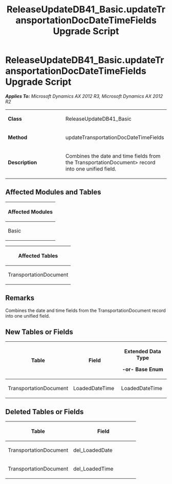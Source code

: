 ﻿---
title: ReleaseUpdateDB41_Basic.updateTransportationDocDateTimeFields Upgrade Script
TOCTitle: ReleaseUpdateDB41_Basic.updateTransportationDocDateTimeFields Upgrade Script
ms:assetid: 4e27f4a2-2cad-91af-4dc5-c305af28c104
ms:mtpsurl: https://msdn.microsoft.com/en-us/library/JJ685459(v=AX.60)
ms:contentKeyID: 49708163
ms.date: 05/18/2015
mtps_version: v=AX.60
---

# ReleaseUpdateDB41\_Basic.updateTransportationDocDateTimeFields Upgrade Script 


_**Applies To:** Microsoft Dynamics AX 2012 R3, Microsoft Dynamics AX 2012 R2_

<table>
<colgroup>
<col style="width: 50%" />
<col style="width: 50%" />
</colgroup>
<tbody>
<tr class="odd">
<td><p><strong>Class</strong></p></td>
<td><p>ReleaseUpdateDB41_Basic</p></td>
</tr>
<tr class="even">
<td><p><strong>Method</strong></p></td>
<td><p>updateTransportationDocDateTimeFields</p></td>
</tr>
<tr class="odd">
<td><p><strong>Description</strong></p></td>
<td><p>Combines the date and time fields from the TransportationDocument&gt; record into one unified field.</p></td>
</tr>
</tbody>
</table>


## Affected Modules and Tables

<table>
<colgroup>
<col style="width: 100%" />
</colgroup>
<thead>
<tr class="header">
<th><p>Affected Modules</p></th>
</tr>
</thead>
<tbody>
<tr class="odd">
<td><p>Basic</p></td>
</tr>
</tbody>
</table>


<table>
<colgroup>
<col style="width: 100%" />
</colgroup>
<thead>
<tr class="header">
<th><p>Affected Tables</p></th>
</tr>
</thead>
<tbody>
<tr class="odd">
<td><p>TransportationDocument</p></td>
</tr>
</tbody>
</table>


## Remarks

Combines the date and time fields from the TransportationDocument record into one unified field.

## New Tables or Fields

<table>
<colgroup>
<col style="width: 33%" />
<col style="width: 33%" />
<col style="width: 33%" />
</colgroup>
<thead>
<tr class="header">
<th><p>Table</p></th>
<th><p>Field</p></th>
<th><p>Extended Data Type</p>
<p>-or- Base Enum</p></th>
</tr>
</thead>
<tbody>
<tr class="odd">
<td><p>TransportationDocument</p></td>
<td><p>LoadedDateTime</p></td>
<td><p>LoadedDateTime</p></td>
</tr>
</tbody>
</table>


## Deleted Tables or Fields

<table>
<colgroup>
<col style="width: 50%" />
<col style="width: 50%" />
</colgroup>
<thead>
<tr class="header">
<th><p>Table</p></th>
<th><p>Field</p></th>
</tr>
</thead>
<tbody>
<tr class="odd">
<td><p>TransportationDocument</p></td>
<td><p>del_LoadedDate</p></td>
</tr>
<tr class="even">
<td><p>TransportationDocument</p></td>
<td><p>del_LoadedTime</p></td>
</tr>
</tbody>
</table>

  


